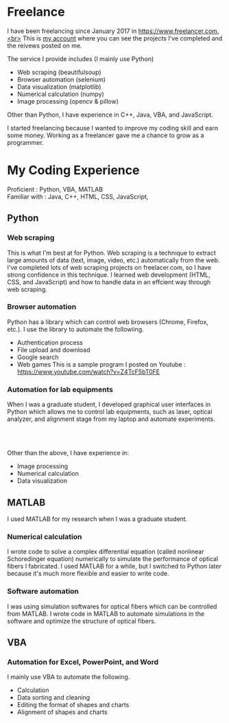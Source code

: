 # Freelance

I have been freelancing since January 2017 in https://www.freelancer.com.<br>
This is [my account](https://www.freelancer.com/u/harupy#/) where you can see the projects I've completed and the reivews posted on me.

The service I provide includes (I mainly use Python)
- Web scraping (beautifulsoup)
- Browser automation (selenium)
- Data visualization (matplotlib)
- Numerical calculation (numpy)
- Image processing (opencv & pillow)

Other than Python, I have experience in C++, Java, VBA, and JavaScript.

I started freelancing because I wanted to improve my coding skill and earn some money. Working as a freelancer gave me a chance to grow as a programmer.


# My Coding Experience

Proficient : Python, VBA, MATLAB <br>
Familiar with : Java, C++, HTML, CSS, JavaScript,

## Python
### Web scraping
This is what I'm best at for Python. Web scraping is a technique to extract large amounts of data (text, image, video, etc.) automatically from the web. I've completed lots of web scraping projects on freelacer.com, so I have strong confidence in this technique. I learned web development (HTML, CSS, and JavaScript) and how to handle data in an effcient way through web scraping. 

### Browser automation
Python has a library which can control web browsers (Chrome, Firefox, etc.). I use the library to automate the followiing.
- Authentication process
- File upload and download
- Google search
- Web games
This is a sample program I posted on Youtube : https://www.youtube.com/watch?v=Z4TcF5bT0FE

### Automation for lab equipments
When I was a graduate student, I developed graphical user interfaces in Python which allows me to control lab equipments, such as laser, optical analyzer, and alignment stage from my laptop and automate experiments. 

<br>
<br>

Other than the above, I have experience in:
- Image processing
- Numerical calculation 
- Data visualization

## MATLAB 
I used MATLAB for my research when I was a graduate student.

### Numerical calculation
I wrote code to solve a complex differential equation (called nonlinear Schoredinger equation) numerically to simulate the performance of optical fibers I fabricated. I used MATLAB for a while, but I switched to Python later because it's much more flexible and easier to write code.

### Software automation
I was using simulation softwares for optical fibers which can be controlled from MATLAB. I wrote code in MATLAB to automate simulations in the software and optimize the structure of optical fibers.

## VBA 
### Automation for Excel, PowerPoint, and Word
I mainly use VBA to automate the following.
- Calculation
- Data sorting and cleaning
- Editing the format of shapes and charts
- Alignment of shapes and charts
